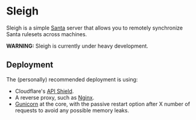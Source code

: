 # Sleigh

Sleigh is a simple [Santa](https://github.com/google/santa) server that allows
you to remotely synchronize Santa rulesets across machines.

**WARNING:** Sleigh is currently under heavy development.

## Deployment

The (personally) recommended deployment is using:
- Cloudflare's [API Shield](https://developers.cloudflare.com/firewall/cf-firewall-rules/api-shield).
- A reverse proxy, such as [Nginx](https://nginx.com).
- [Gunicorn](https://gunicorn.org) at the core, with the passive restart option after X number of requests to avoid any possible memory leaks.
